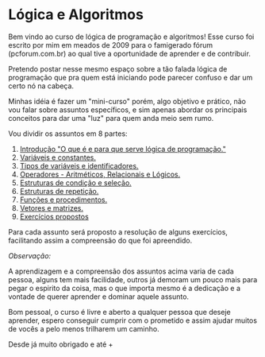 # Lógica e Algoritmos
Bem vindo ao curso de lógica de programação e algoritmos! Esse curso foi escrito por mim em meados de 2009 para o famigerado fórum (pcforum.com.br) ao qual tive a oportunidade de aprender e de contribuir.

Pretendo postar nesse mesmo espaço sobre a tão falada lógica de programação que pra quem está iniciando pode parecer confuso e dar um certo nó na cabeça.

Minhas idéia é fazer um "mini-curso" porém, algo objetivo e prático, não vou falar sobre assuntos específicos, e sim apenas abordar os principais conceitos para dar uma "luz" para quem anda meio sem rumo.

Vou dividir os assuntos em 8 partes:

01) [Introdução "O que é e para que serve lógica de programação."](https://github.com/jefersonrodrigostefani/logica-e-algoritmos/blob/main/01.md)  
02) [Variáveis e constantes.](https://github.com/jefersonrodrigostefani/logica-e-algoritmos/blob/main/02.md)  
03) [Tipos de variáveis e identificadores.](https://github.com/jefersonrodrigostefani/logica-e-algoritmos/blob/main/03.md)  
04) [Operadores - Aritméticos, Relacionais e Lógicos.](https://github.com/jefersonrodrigostefani/logica-e-algoritmos/blob/main/04.md)  
05) [Estruturas de condição e seleção.](https://github.com/jefersonrodrigostefani/logica-e-algoritmos/blob/main/05.md)  
06) [Estruturas de repetição.](https://github.com/jefersonrodrigostefani/logica-e-algoritmos/blob/main/06.md)  
07) [Funções e procedimentos.](https://github.com/jefersonrodrigostefani/logica-e-algoritmos/blob/main/07.md)  
08) [Vetores e matrizes.](https://github.com/jefersonrodrigostefani/logica-e-algoritmos/blob/main/08.md)
09) [Exercícios propostos](https://github.com/jefersonrodrigostefani/logica-e-algoritmos/blob/main/09.md)

Para cada assunto será proposto a resolução de alguns exercícios, facilitando assim a compreensão do que foi apreendido.

*Observação:*

A aprendizagem e a compreensão dos assuntos acima varia de cada pessoa, alguns tem mais facilidade, outros já demoram um pouco mais para pegar o espirito da coisa, mas o que importa mesmo é a dedicação e a vontade de querer aprender e dominar aquele assunto.

Bom pessoal, o curso é livre e aberto a qualquer pessoa que deseje aprender, espero conseguir cumprir com o prometido e assim ajudar muitos de vocês a pelo menos trilharem um caminho.

Desde já muito obrigado e até +